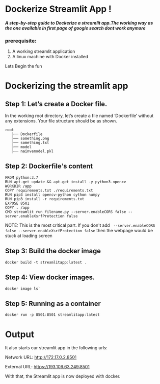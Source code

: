 # Dockerize Streamlit App !  
#### _A step-by-step guide to Dockerize a streamlit app.The working way as the one available in first page of google search dont work anymore_

### prerequisite:
1. A working streamlit application
2. A linux machine with Docker installed 


Lets Begin the fun 

# Dockerizing the streamlit app

## **Step 1:**  Let’s create a Docker file.

In the working root directory, let’s create a file named ‘Dockerfile’ without any extensions.
Your file structure should be as shown.
```
root
   ├── Dockerfile
   ├── something.png
   ├── something.txt
   ├── model
   ├── nainvemodel.pkl
```
## **Step 2:**  Dockerfile's content
```
FROM python:3.7
RUN apt-get update && apt-get install -y python3-opencv
WORKDIR /app
COPY requirements.txt ./requirements.txt
RUN pip3 install opencv-python cython numpy
RUN pip3 install -r requirements.txt
EXPOSE 8501
COPY . /app
CMD streamlit run filename.py --server.enableCORS false --server.enableXsrfProtection false
```
NOTE: This is the most critical part. If you don't add ``` --server.enableCORS false --server.enableXsrfProtection false``` then the webpage would be stuck at loading screen

## **Step 3:**  Build the docker image

```
docker build -t streamlitapp:latest .
```

## **Step 4:** View docker images.
```
docker image ls`
```

## **Step 5:** Running as a container
```
docker run -p 8501:8501 streamlitapp:latest
```

# Output

It also starts our streamlit app in the following urls:

Network URL: http://172.17.0.2.8501

External URL: https://193.106.63.249:8501

With that, the Streamlit app is now deployed with docker.

